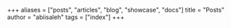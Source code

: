 +++
aliases = ["posts", "articles", "blog", "showcase", "docs"]
title = "Posts"
author = "abiisaleh"
tags = ["index"]
+++
